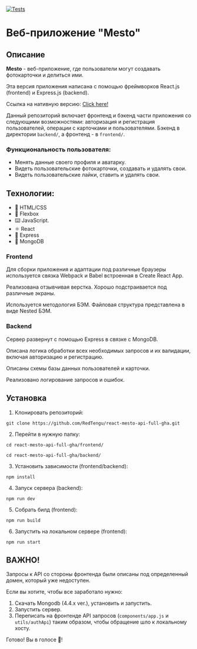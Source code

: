[![Tests](https://github.com/RedTengu/react-mesto-api-full-gha/actions/workflows/tests.yml/badge.svg)](https://github.com/RedTengu/react-mesto-api-full-gha/actions/workflows/tests.yml)

# Веб-приложение "Mesto"

## Описание

**Mesto** - веб-приложение, где пользователи могут создавать фотокарточки и делиться ими.

Эта версия приложения написана с помощью фреймворков React.js (frontend) и Express.js (backend).

Ссылка на нативную версию: [Click here!](https://github.com/RedTengu/mesto)

Данный репозиторий включает фронтенд и бэкенд части приложения со следующими возможностями: авторизация и регистрация пользователей, операции с карточками и пользователями. Бэкенд в директории `backend/`, а фронтенд - в `frontend/`.

### Функциональность пользователя:
- Менять данные своего профиля и аватарку.
- Видеть пользовательские фотокарточки, создавать и удалять свои.
- Видеть пользовательские лайки, ставить и удалять свои.

## Технологии:
* 🌌 HTML/CSS
* 💪 Flexbox
* ⌨️ JavaScript.
* ⚛ React
* 🚄 Express
* 🍃 MongoDB

### Frontend
Для сборки приложения и адаптации под различные браузеры используется связка Webpack и Babel встроенная в Create React App.

Реализована отзывчивая верстка. Хорошо подстраивается под различные экраны.

Используется методология БЭМ. Файловая структура представлена в виде Nested БЭМ. 

### Backend

Сервер развернут с помощью Express в связке с MongoDB. 

Описана логика обработки всех необходимых запросов и их валидации, включая авторизацию и регистрацию.

Описаны схемы базы данных пользователей и карточки.

Реализовано логирование запросов и ошибок. 

## Установка
1. Клонировать репозиторий:

````
git clone https://github.com/RedTengu/react-mesto-api-full-gha.git
````

2. Перейти в нужную папку:

````
cd react-mesto-api-full-gha/frontend/
````

````
cd react-mesto-api-full-gha/backend/
````   

3. Установить зависимости (frontend/backend):

````
npm install
````

4. Запуск сервера (backend):

````
npm run dev
````
    
5. Собрать билд (frontend):

````
npm run build
````
    
6. Запустить на локальном сервере (frontend):

````
npm run start
````

## ВАЖНО!
Запросы к API со стороны фронтенда были описаны под определенный домен, который уже недоступен. 

Если вы хотите, чтобы все заработало нужно:

1. Скачать Mongodb (4.4.x ver.), установить и запустить.
2. Запустить сервер.
3. Переписать на фронтенде API запросов (`components/app.js` и `utils/authApi`) таким образом, чтобы обращение шло к локальному хосту.

Готово! Вы в голосе 🚨! 
